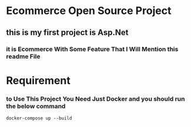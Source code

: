 # Ecommerce Open Source Project
## this is my first project is Asp.Net
### it is Ecommerce With Some Feature That I Will Mention this readme File

# Requirement
### to Use This Project You Need Just Docker and you should run the below command
```
docker-compose up --build
```
